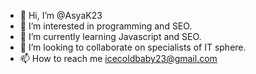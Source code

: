 - 👋 Hi, I’m @AsyaK23
- 👀 I’m interested in programming and SEO.
- 🌱 I’m currently learning Javascript and SEO.
- 💞️ I’m looking to collaborate on specialists of IT sphere.
- 📫 How to reach me icecoldbaby23@gmail.com



